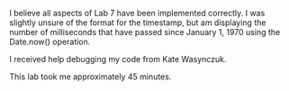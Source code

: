 I believe all aspects of Lab 7 have been implemented correctly. I was slightly unsure of the format for the timestamp,
but am displaying the number of milliseconds that have passed since January 1, 1970 using the Date.now() operation.

I received help debugging my code from Kate Wasynczuk.

This lab took me approximately 45 minutes.
